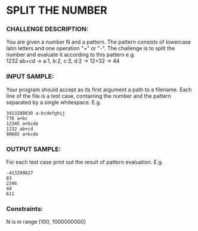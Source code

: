# SPLIT THE NUMBER

### CHALLENGE DESCRIPTION:

You are given a number N and a pattern. The pattern consists of lowercase latin letters and one operation "+" or "-". The challenge is to split the number and evaluate it according to this pattern e.g.  
1232 ab+cd -> a:1, b:2, c:3, d:2 -> 12+32 -> 44

### INPUT SAMPLE:

Your program should accept as its first argument a path to a filename. Each line of the file is a test case, containing the number and the pattern separated by a single whitespace. E.g.

```
3413289830 a-bcdefghij
776 a+bc
12345 a+bcde
1232 ab+cd
90602 a+bcde
```

### OUTPUT SAMPLE:

For each test case print out the result of pattern evaluation. E.g.

```
-413289827
83
2346
44
611
```

### Constraints:  
N is in range [100, 1000000000]